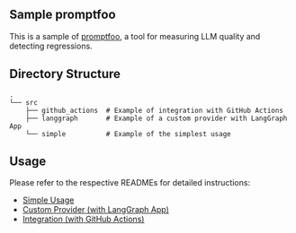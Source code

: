Sample promptfoo
---

This is a sample of [promptfoo](https://www.promptfoo.dev/), a tool for measuring LLM quality and detecting regressions.

## Directory Structure

```
.
└── src
    ├── github_actions  # Example of integration with GitHub Actions
    ├── langgraph       # Example of a custom provider with LangGraph App
    └── simple          # Example of the simplest usage
```

## Usage

Please refer to the respective READMEs for detailed instructions:

- [Simple Usage](https://github.com/hyorimitsu/sample-promptfoo/blob/main/src/simple/README.md)
- [Custom Provider (with LangGraph App)](https://github.com/hyorimitsu/sample-promptfoo/blob/main/src/langgraph/README.md)
- [Integration (with GitHub Actions)](https://github.com/hyorimitsu/sample-promptfoo/blob/main/src/github_actions/README.md)
